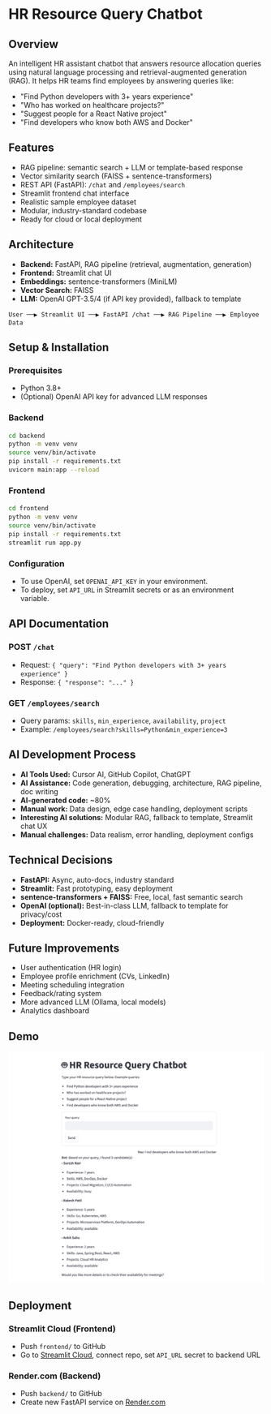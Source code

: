 # HR Resource Query Chatbot

## Overview
An intelligent HR assistant chatbot that answers resource allocation queries using natural language processing and retrieval-augmented generation (RAG). It helps HR teams find employees by answering queries like:
- "Find Python developers with 3+ years experience"
- "Who has worked on healthcare projects?"
- "Suggest people for a React Native project"
- "Find developers who know both AWS and Docker"

## Features
- RAG pipeline: semantic search + LLM or template-based response
- Vector similarity search (FAISS + sentence-transformers)
- REST API (FastAPI): `/chat` and `/employees/search`
- Streamlit frontend chat interface
- Realistic sample employee dataset
- Modular, industry-standard codebase
- Ready for cloud or local deployment

## Architecture
- **Backend:** FastAPI, RAG pipeline (retrieval, augmentation, generation)
- **Frontend:** Streamlit chat UI
- **Embeddings:** sentence-transformers (MiniLM)
- **Vector Search:** FAISS
- **LLM:** OpenAI GPT-3.5/4 (if API key provided), fallback to template

```
User ──▶ Streamlit UI ──▶ FastAPI /chat ──▶ RAG Pipeline ──▶ Employee Data
```

## Setup & Installation

### Prerequisites
- Python 3.8+
- (Optional) OpenAI API key for advanced LLM responses

### Backend
```bash
cd backend
python -m venv venv
source venv/bin/activate
pip install -r requirements.txt
uvicorn main:app --reload
```

### Frontend
```bash
cd frontend
python -m venv venv
source venv/bin/activate
pip install -r requirements.txt
streamlit run app.py
```

### Configuration
- To use OpenAI, set `OPENAI_API_KEY` in your environment.
- To deploy, set `API_URL` in Streamlit secrets or as an environment variable.

## API Documentation

### POST `/chat`
- Request: `{ "query": "Find Python developers with 3+ years experience" }`
- Response: `{ "response": "..." }`

### GET `/employees/search`
- Query params: `skills`, `min_experience`, `availability`, `project`
- Example: `/employees/search?skills=Python&min_experience=3`

## AI Development Process
- **AI Tools Used:** Cursor AI, GitHub Copilot, ChatGPT
- **AI Assistance:** Code generation, debugging, architecture, RAG pipeline, doc writing
- **AI-generated code:** ~80%
- **Manual work:** Data design, edge case handling, deployment scripts
- **Interesting AI solutions:** Modular RAG, fallback to template, Streamlit chat UX
- **Manual challenges:** Data realism, error handling, deployment configs

## Technical Decisions
- **FastAPI:** Async, auto-docs, industry standard
- **Streamlit:** Fast prototyping, easy deployment
- **sentence-transformers + FAISS:** Free, local, fast semantic search
- **OpenAI (optional):** Best-in-class LLM, fallback to template for privacy/cost
- **Deployment:** Docker-ready, cloud-friendly

## Future Improvements
- User authentication (HR login)
- Employee profile enrichment (CVs, LinkedIn)
- Meeting scheduling integration
- Feedback/rating system
- More advanced LLM (Ollama, local models)
- Analytics dashboard

## Demo
  ![Screenshot](demo_screenshot.png)


## Deployment

### Streamlit Cloud (Frontend)
- Push `frontend/` to GitHub
- Go to [Streamlit Cloud](https://streamlit.io/cloud), connect repo, set `API_URL` secret to backend URL

### Render.com (Backend)
- Push `backend/` to GitHub
- Create new FastAPI service on [Render.com](https://render.com/)

